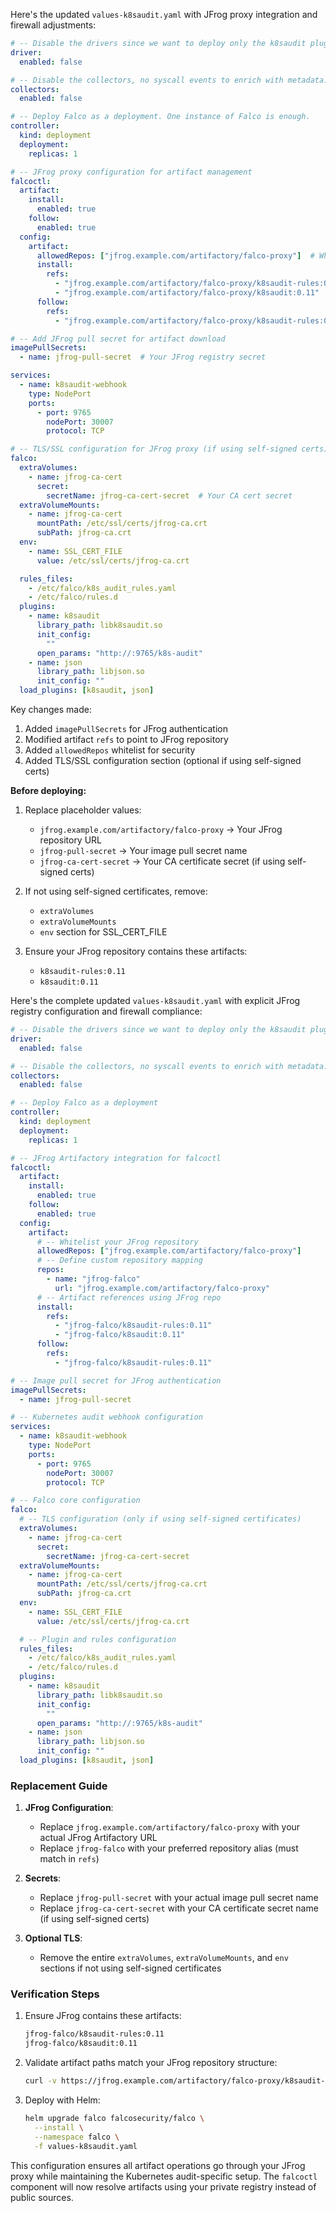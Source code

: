 Here's the updated `values-k8saudit.yaml` with JFrog proxy integration and firewall adjustments:

```yaml
# -- Disable the drivers since we want to deploy only the k8saudit plugin.
driver:
  enabled: false

# -- Disable the collectors, no syscall events to enrich with metadata.
collectors:
  enabled: false

# -- Deploy Falco as a deployment. One instance of Falco is enough.
controller:
  kind: deployment
  deployment:
    replicas: 1

# -- JFrog proxy configuration for artifact management
falcoctl:
  artifact:
    install:
      enabled: true
    follow:
      enabled: true
  config:
    artifact:
      allowedRepos: ["jfrog.example.com/artifactory/falco-proxy"]  # Whitelist JFrog repo
      install:
        refs: 
          - "jfrog.example.com/artifactory/falco-proxy/k8saudit-rules:0.11"
          - "jfrog.example.com/artifactory/falco-proxy/k8saudit:0.11"
      follow:
        refs: 
          - "jfrog.example.com/artifactory/falco-proxy/k8saudit-rules:0.11"

# -- Add JFrog pull secret for artifact download
imagePullSecrets:
  - name: jfrog-pull-secret  # Your JFrog registry secret

services:
  - name: k8saudit-webhook
    type: NodePort
    ports:
      - port: 9765
        nodePort: 30007
        protocol: TCP

# -- TLS/SSL configuration for JFrog proxy (if using self-signed certs)
falco:
  extraVolumes:
    - name: jfrog-ca-cert
      secret:
        secretName: jfrog-ca-cert-secret  # Your CA cert secret
  extraVolumeMounts:
    - name: jfrog-ca-cert
      mountPath: /etc/ssl/certs/jfrog-ca.crt
      subPath: jfrog-ca.crt
  env:
    - name: SSL_CERT_FILE
      value: /etc/ssl/certs/jfrog-ca.crt

  rules_files:
    - /etc/falco/k8s_audit_rules.yaml
    - /etc/falco/rules.d
  plugins:
    - name: k8saudit
      library_path: libk8saudit.so
      init_config:
        ""
      open_params: "http://:9765/k8s-audit"
    - name: json
      library_path: libjson.so
      init_config: ""
  load_plugins: [k8saudit, json]
```

Key changes made:
1. Added `imagePullSecrets` for JFrog authentication
2. Modified artifact `refs` to point to JFrog repository
3. Added `allowedRepos` whitelist for security
4. Added TLS/SSL configuration section (optional if using self-signed certs)

**Before deploying:**
1. Replace placeholder values:
   - `jfrog.example.com/artifactory/falco-proxy` → Your JFrog repository URL
   - `jfrog-pull-secret` → Your image pull secret name
   - `jfrog-ca-cert-secret` → Your CA certificate secret (if using self-signed certs)

2. If not using self-signed certificates, remove:
   - `extraVolumes`
   - `extraVolumeMounts`
   - `env` section for SSL_CERT_FILE

3. Ensure your JFrog repository contains these artifacts:
   - `k8saudit-rules:0.11`
   - `k8saudit:0.11`



Here's the complete updated `values-k8saudit.yaml` with explicit JFrog registry configuration and firewall compliance:

```yaml
# -- Disable the drivers since we want to deploy only the k8saudit plugin.
driver:
  enabled: false

# -- Disable the collectors, no syscall events to enrich with metadata.
collectors:
  enabled: false

# -- Deploy Falco as a deployment
controller:
  kind: deployment
  deployment:
    replicas: 1

# -- JFrog Artifactory integration for falcoctl
falcoctl:
  artifact:
    install:
      enabled: true
    follow:
      enabled: true
  config:
    artifact:
      # -- Whitelist your JFrog repository
      allowedRepos: ["jfrog.example.com/artifactory/falco-proxy"]
      # -- Define custom repository mapping
      repos:
        - name: "jfrog-falco"
          url: "jfrog.example.com/artifactory/falco-proxy"
      # -- Artifact references using JFrog repo
      install:
        refs:
          - "jfrog-falco/k8saudit-rules:0.11"
          - "jfrog-falco/k8saudit:0.11"
      follow:
        refs:
          - "jfrog-falco/k8saudit-rules:0.11"

# -- Image pull secret for JFrog authentication
imagePullSecrets:
  - name: jfrog-pull-secret

# -- Kubernetes audit webhook configuration
services:
  - name: k8saudit-webhook
    type: NodePort
    ports:
      - port: 9765
        nodePort: 30007
        protocol: TCP

# -- Falco core configuration
falco:
  # -- TLS configuration (only if using self-signed certificates)
  extraVolumes:
    - name: jfrog-ca-cert
      secret:
        secretName: jfrog-ca-cert-secret
  extraVolumeMounts:
    - name: jfrog-ca-cert
      mountPath: /etc/ssl/certs/jfrog-ca.crt
      subPath: jfrog-ca.crt
  env:
    - name: SSL_CERT_FILE
      value: /etc/ssl/certs/jfrog-ca.crt

  # -- Plugin and rules configuration
  rules_files:
    - /etc/falco/k8s_audit_rules.yaml
    - /etc/falco/rules.d
  plugins:
    - name: k8saudit
      library_path: libk8saudit.so
      init_config:
        ""
      open_params: "http://:9765/k8s-audit"
    - name: json
      library_path: libjson.so
      init_config: ""
  load_plugins: [k8saudit, json]
```

### Replacement Guide
1. **JFrog Configuration**:
   - Replace `jfrog.example.com/artifactory/falco-proxy` with your actual JFrog Artifactory URL
   - Replace `jfrog-falco` with your preferred repository alias (must match in `refs`)

2. **Secrets**:
   - Replace `jfrog-pull-secret` with your actual image pull secret name
   - Replace `jfrog-ca-cert-secret` with your CA certificate secret name (if using self-signed certs)

3. **Optional TLS**:
   - Remove the entire `extraVolumes`, `extraVolumeMounts`, and `env` sections if not using self-signed certificates

### Verification Steps
1. Ensure JFrog contains these artifacts:
   ```bash
   jfrog-falco/k8saudit-rules:0.11
   jfrog-falco/k8saudit:0.11
   ```

2. Validate artifact paths match your JFrog repository structure:
   ```bash
   curl -v https://jfrog.example.com/artifactory/falco-proxy/k8saudit-rules:0.11
   ```

3. Deploy with Helm:
   ```bash
   helm upgrade falco falcosecurity/falco \
     --install \
     --namespace falco \
     -f values-k8saudit.yaml
   ```

This configuration ensures all artifact operations go through your JFrog proxy while maintaining the Kubernetes audit-specific setup. The `falcoctl` component will now resolve artifacts using your private registry instead of public sources.
